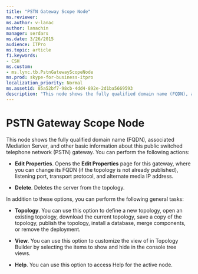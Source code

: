 ```yaml
---
title: "PSTN Gateway Scope Node"
ms.reviewer: 
ms.author: v-lanac
author: lanachin
manager: serdars
ms.date: 3/26/2015
audience: ITPro
ms.topic: article
f1.keywords:
- CSH
ms.custom:
- ms.lync.tb.PstnGatewayScopeNode
ms.prod: skype-for-business-itpro
localization_priority: Normal
ms.assetid: 85a52bf7-98cb-4dd4-892e-2d1ba5669593
description: "This node shows the fully qualified domain name (FQDN), associated Mediation Server, and other basic information about this public switched telephone network (PSTN) gateway. You can perform the following actions:"
---
```


# PSTN Gateway Scope Node
 
This node shows the fully qualified domain name (FQDN), associated Mediation Server, and other basic information about this public switched telephone network (PSTN) gateway. You can perform the following actions:
  
- **Edit Properties**. Opens the **Edit Properties** page for this gateway, where you can change its FQDN (if the topology is not already published), listening port, transport protocol, and alternate media IP address.
    
- **Delete**. Deletes the server from the topology.
    
In addition to these options, you can perform the following general tasks:
  
- **Topology**. You can use this option to define a new topology, open an existing topology, download the current topology, save a copy of the topology, publish the topology, install a database, merge components, or remove the deployment.
    
- **View**. You can use this option to customize the view of in Topology Builder by selecting the items to show and hide in the console tree views.
    
- **Help**. You can use this option to access Help for the active node.
    

